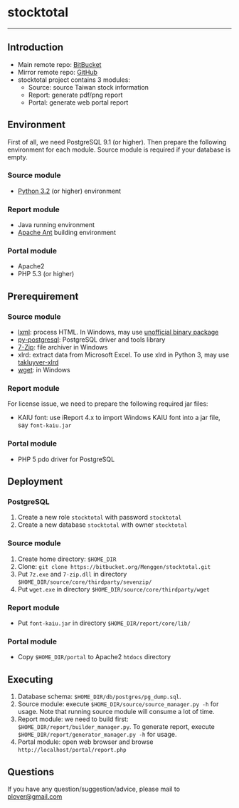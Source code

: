 stocktotal
==========

--------------------------------------------------------------------------------

Introduction
------------
* Main remote repo: [BitBucket](https://bitbucket.org/Menggen/stocktotal/)
* Mirror remote repo: [GitHub](https://github.com/Meng-Gen/stocktotal/)
* stocktotal project contains 3 modules:
    * Source: source Taiwan stock information
    * Report: generate pdf/png report
    * Portal: generate web portal report

    
Environment
-----------

First of all, we need PostgreSQL 9.1 (or higher).  Then prepare the following environment for each module.
Source module is required if your database is empty.  

### Source module

* [Python 3.2](http://www.python.org/) (or higher) environment

### Report module

* Java running environment
* [Apache Ant](http://ant.apache.org/) building environment

### Portal module

* Apache2 
* PHP 5.3 (or higher)


Prerequirement
--------------

### Source module

* [lxml](http://lxml.de/): process HTML.  In Windows, may use [unofficial binary package](http://www.lfd.uci.edu/~gohlke/pythonlibs/)
* [py-postgresql](http://pypi.python.org/pypi/py-postgresql): PostgreSQL driver and tools library
* [7-Zip](http://www.7-zip.org/): file archiver in Windows
* xlrd: extract data from Microsoft Excel.  To use xlrd in Python 3, may use [takluyver-xlrd](https://github.com/takluyver/xlrd/zipball/py3)
* [wget](http://users.ugent.be/~bpuype/wget/): in Windows

### Report module

For license issue, we need to prepare the following required jar files:

* KAIU font: use iReport 4.x to import Windows KAIU font into a jar file, say `font-kaiu.jar`

### Portal module

* PHP 5 pdo driver for PostgreSQL


Deployment
----------

### PostgreSQL

1.   Create a new role `stocktotal` with password `stocktotal`
2.   Create a new database `stocktotal` with owner `stocktotal`

### Source module

1.   Create home directory: `$HOME_DIR`
2.   Clone: `git clone https://bitbucket.org/Menggen/stocktotal.git`
3.   Put `7z.exe` and `7-zip.dll` in directory `$HOME_DIR/source/core/thirdparty/sevenzip/`
4.   Put `wget.exe` in directory `$HOME_DIR/source/core/thirdparty/wget`

### Report module

* Put `font-kaiu.jar` in directory `$HOME_DIR/report/core/lib/`

### Portal module

* Copy `$HOME_DIR/portal` to Apache2 `htdocs` directory


Executing
---------

1.   Database schema: `$HOME_DIR/db/postgres/pg_dump.sql`. 
2.   Source module: execute `$HOME_DIR/source/source_manager.py -h` for usage.  Note that running source module will consume a lot of time.
3.   Report module: we need to build first: `$HOME_DIR/report/builder_manager.py`.  To generate report, execute `$HOME_DIR/report/generator_manager.py -h` for usage.
4.   Portal module: open web browser and browse `http://localhost/portal/report.php`


Questions
---------

If you have any question/suggestion/advice, please mail to plover@gmail.com
